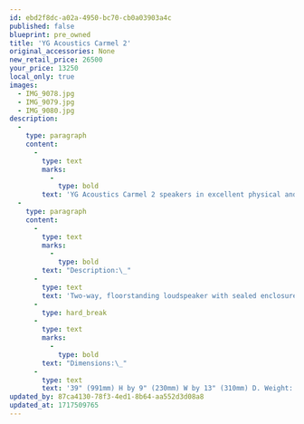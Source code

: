 ```yaml
---
id: ebd2f8dc-a02a-4950-bc70-cb0a03903a4c
published: false
blueprint: pre_owned
title: 'YG Acoustics Carmel 2'
original_accessories: None
new_retail_price: 26500
your_price: 13250
local_only: true
images:
  - IMG_9078.jpg
  - IMG_9079.jpg
  - IMG_9080.jpg
description:
  -
    type: paragraph
    content:
      -
        type: text
        marks:
          -
            type: bold
        text: 'YG Acoustics Carmel 2 speakers in excellent physical and functional condition - no original boxes. Speakers sold as new for $26,500.00.'
  -
    type: paragraph
    content:
      -
        type: text
        marks:
          -
            type: bold
        text: "Description:\_"
      -
        type: text
        text: 'Two-way, floorstanding loudspeaker with sealed enclosure. Drive-units: 1" (25mm) ForgeCore soft-dome tweeter, 7" (178mm) BilletCore aluminum-cone woofer. Crossover frequency: 1.75kHz. Frequency range: 32Hz–40kHz. Sensitivity: 87dB/2.83V/m. Nominal impedance: 4 ohms. Minimum impedance: 3.5 ohms.'
      -
        type: hard_break
      -
        type: text
        marks:
          -
            type: bold
        text: "Dimensions:\_"
      -
        type: text
        text: '39" (991mm) H by 9" (230mm) W by 13" (310mm) D. Weight: 76 lbs. (34kg).'
updated_by: 87ca4130-78f3-4ed1-8b64-aa552d3d08a8
updated_at: 1717509765
---
```

